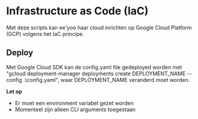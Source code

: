 ﻿# Infrastructure as Code (IaC)

Met deze scripts kan ee'yoo haar cloud inrichten op Google Cloud Platform (GCP) volgens het IaC principe.


## Deploy

Met Google Cloud SDK kan de config.yaml file gedeployed worden met "gcloud deployment-manager deployments create DEPLOYMENT_NAME --config .\config.yaml", waar DEPLOYMENT_NAME veranderd moet worden. 


**Let op**
- Er moet een environment variabel gezet worden
- Momenteel zijn alleen CLI arguments toegestaan
